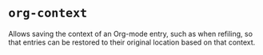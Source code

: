 # `org-context`

Allows saving the context of an Org-mode entry, such as when refiling, so that
entries can be restored to their original location based on that context.
